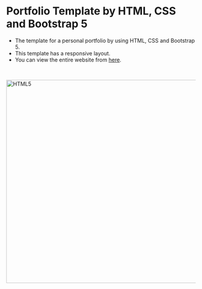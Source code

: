 # Portfolio Template by HTML, CSS and Bootstrap 5


 - The template for a personal portfolio by using HTML, CSS and Bootstrap 5. 
 - This template has a responsive layout. 
 - You can view the entire website from [here](https://b5-portfolio-template.netlify.app/).
<br>
<p align="left">
<img src="https://user-images.githubusercontent.com/13468728/219106400-dcdd7ff9-cc02-4328-bb79-43fa3982c273.png" title="HTML5" alt="HTML5" width="540" height="540"/>
</p>


